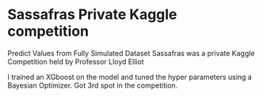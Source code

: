 # Sassafras Private Kaggle competition
 Predict Values from Fully Simulated Dataset
Sassafras was a private Kaggle Competition held by Professor Lloyd Elliot

I trained an XGboost on the model and tuned the hyper parameters using a Bayesian Optimizer. Got 3rd spot in the competition. 
